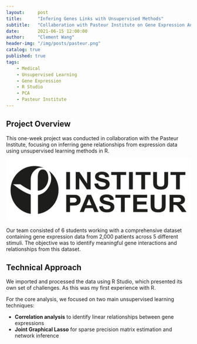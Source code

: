 ```yaml
---
layout:     post
title:      "Infering Genes Links with Unsupervised Methods"
subtitle:   "Collaboration with Pasteur Institute on Gene Expression Analysis"
date:       2021-06-15 12:00:00
author:     "Clement Wang"
header-img: "/img/posts/pasteur.png"
catalog: true
published: true
tags:
    - Medical
    - Unsupervised Learning
    - Gene Expression
    - R Studio
    - PCA
    - Pasteur Institute
---
```



## Project Overview

This one-week project was conducted in collaboration with the Pasteur Institute, focusing on inferring gene relationships from expression data using unsupervised learning methods in R.

![Logo of Pasteur institut](/img/posts/pasteur_logo.jpg)

Our team consisted of 6 students working with a comprehensive dataset containing gene expression data from 2,000 patients across 5 different stimuli. The objective was to identify meaningful gene interactions and relationships from this dataset.

## Technical Approach

We imported and processed the data using R Studio, which presented its own set of challenges. As this was my first experience with R.

For the core analysis, we focused on two main unsupervised learning techniques:
- **Correlation analysis** to identify linear relationships between gene expressions
- **Joint Graphical Lasso** for sparse precision matrix estimation and network inference


